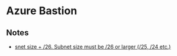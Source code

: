 # Azure Bastion

## Notes

- [snet size + /26. Subnet size must be /26 or larger (/25, /24 etc.)][1]

[1]: https://learn.microsoft.com/en-us/azure/bastion/configuration-settings#subnet

